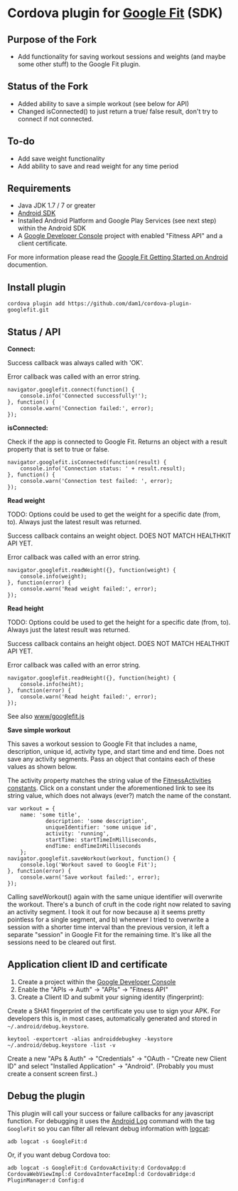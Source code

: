 # Cordova plugin for [Google Fit](https://developers.google.com/fit/) (SDK)

## Purpose of the Fork

* Add functionality for saving workout sessions and weights (and maybe some other stuff) to the Google Fit plugin.

## Status of the Fork

* Added ability to save a simple workout (see below for API)
* Changed isConnected() to just return a true/ false result, don't try to connect if not connected.

## To-do

* Add save weight functionality
* Add ability to save and read weight for any time period

## Requirements

* Java JDK 1.7 / 7 or greater
* [Android SDK](http://developer.android.com)
* Installed Android Platform and Google Play Services (see next step) within the Android SDK
* A [Google Developer Console](https://console.developers.google.com/) project
  with enabled "Fitness API" and a client certificate.


For more information please read the [Google Fit Getting Started on Android](https://developers.google.com/fit/android/get-started) documention.


## Install plugin

	cordova plugin add https://github.com/dam1/cordova-plugin-googlefit.git



## Status / API

**Connect:**

Success callback was always called with 'OK'.

Error callback was called with an error string.

	navigator.googlefit.connect(function() {
		console.info('Connected successfully!');
	}, function() {
		console.warn('Connection failed:', error);
	});
	
**isConnected:**

Check if the app is connected to Google Fit. Returns an object with a result property that is set to true or false.

	navigator.googlefit.isConnected(function(result) {
		console.info('Connection status: ' + result.result);
	}, function() {
		console.warn('Connection test failed: ', error);
	});

**Read weight**

TODO: Options could be used to get the weight for a specific date (from, to). Always just the latest result was returned.

Success callback contains an weight object. DOES NOT MATCH HEALTHKIT API YET.

Error callback was called with an error string.

	navigator.googlefit.readWeight({}, function(weight) {
		console.info(weight);
	}, function(error) {
		console.warn('Read weight failed:', error);
	});

**Read height**

TODO: Options could be used to get the height for a specific date (from, to). Always just the latest result was returned.

Success callback contains an height object. DOES NOT MATCH HEALTHKIT API YET.

Error callback was called with an error string.

	navigator.googlefit.readHeight({}, function(height) {
		console.info(heiht);
	}, function(error) {
		console.warn('Read height failed:', error);
	});


See also [www/googlefit.js](https://github.com/ilovept/cordova-plugin-googlefit/blob/master/www/googlefit.js)

**Save simple workout**

This saves a workout session to Google Fit that includes a name, description, unique id, activity type, and start time and end time. Does not save any activity segments. Pass an object that contains each of these values as shown below.

The activity property matches the string value of the [FitnessActivities constants](https://developers.google.com/android/reference/com/google/android/gms/fitness/FitnessActivities). Click on a constant under the aforementioned link to see its string value, which does not always (ever?) match the name of the constant.

	var workout = {
		name: 'some title',
                description: 'some description',
                uniqueIdentifier: 'some unique id',
                activity: 'running',
                startTime: startTimeInMilliseconds,
                endTime: endTimeInMilliseconds
        };
	navigator.googlefit.saveWorkout(workout, function() {
		console.log('Workout saved to Google Fit');
	}, function(error) {
		console.warn('Save workout failed:', error);
	});

Calling saveWorkout() again with the same unique identifier will overwrite the workout. There's a bunch of cruft in the code right now related to saving an activity segment. I took it out for now because a) it seems pretty pointless for a single segment, and b) whenever I tried to overwrite a session with a shorter time interval than the previous version, it left a separate "session" in Google Fit for the remaining time. It's like all the sessions need to be cleared out first.

## Application client ID and certificate

1. Create a project within the [Google Developer Console](https://console.developers.google.com/)
2. Enable the "APIs → Auth" → "APIs" → "Fitness API"
3. Create a Client ID and submit your signing identity (fingerprint):

Create a SHA1 fingerprint of the certificate you use to sign your APK. For developers this
is, in most cases, automatically generated and stored in `~/.android/debug.keystore`.

	keytool -exportcert -alias androiddebugkey -keystore ~/.android/debug.keystore -list -v

Create a new "APs &amp; Auth" → "Credentials" → "OAuth - "Create new Client ID" and select
"Installed Application" → "Android". (Probably you must create a consent screen first..)



## Debug the plugin

This plugin will call your success or failure callbacks for any javascript function.
For debugging it uses the [Android Log](http://developer.android.com/tools/debugging/debugging-log.html)
command with the tag `GoogleFit` so you can filter all relevant debug information with
[logcat](http://developer.android.com/tools/help/logcat.html):

	adb logcat -s GoogleFit:d

Or, if you want debug Cordova too:

	adb logcat -s GoogleFit:d CordovaActivity:d CordovaApp:d CordovaWebViewImpl:d CordovaInterfaceImpl:d CordovaBridge:d PluginManager:d Config:d




